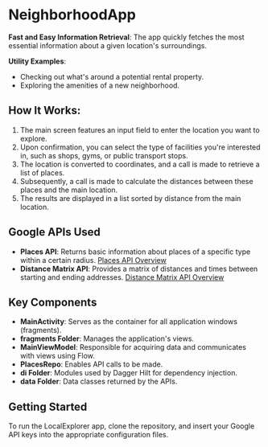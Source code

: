 # NeighborhoodApp

**Fast and Easy Information Retrieval**: The app quickly fetches the most essential information about a given location's surroundings.

**Utility Examples**:
  - Checking out what's around a potential rental property.
  - Exploring the amenities of a new neighborhood.
    
## How It Works:
  1. The main screen features an input field to enter the location you want to explore.
  2. Upon confirmation, you can select the type of facilities you're interested in, such as shops, gyms, or public transport stops.
  3. The location is converted to coordinates, and a call is made to retrieve a list of places.
  4. Subsequently, a call is made to calculate the distances between these places and the main location.
  5. The results are displayed in a list sorted by distance from the main location.

## Google APIs Used

- **Places API**: Returns basic information about places of a specific type within a certain radius. [Places API Overview](https://developers.google.com/maps/documentation/places/web-service/overview)
- **Distance Matrix API**: Provides a matrix of distances and times between starting and ending addresses. [Distance Matrix API Overview](https://developers.google.com/maps/documentation/distance-matrix/overview)

## Key Components

- **MainActivity**: Serves as the container for all application windows (fragments).
- **fragments Folder**: Manages the application's views.
- **MainViewModel**: Responsible for acquiring data and communicates with views using Flow.
- **PlacesRepo**: Enables API calls to be made.
- **di Folder**: Modules used by Dagger Hilt for dependency injection.
- **data Folder**: Data classes returned by the APIs.

## Getting Started

To run the LocalExplorer app, clone the repository, and insert your Google API keys into the appropriate configuration files.
